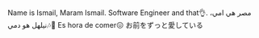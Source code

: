 Name is Ismail, Maram Ismail.
Software Engineer and that👌.
مصر هي امي، نيلهل هو دمي🎶🎵
Es hora de comer😖
お前をずっと愛している